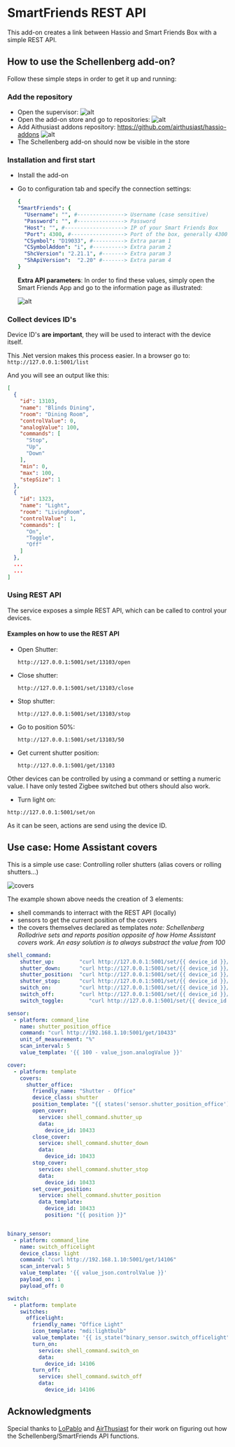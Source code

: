 # SmartFriends REST API
This add-on creates a link between Hassio and Smart Friends Box with a simple REST API.

## How to use the Schellenberg add-on?

Follow these simple steps in order to get it up and running:
### Add the repository
- Open the supervisor:
  ![alt](images/doc02.png)
- Open the add-on store and go to repositories:
  ![alt](images/doc03.png)
- Add Aithusiast addons repository: https://github.com/airthusiast/hassio-addons
  ![alt](images/doc04.png)
- The Schellenberg add-on should now be visible in the store

### Installation and first start
- Install the add-on
- Go to configuration tab and specify the connection settings:
  ```yaml
  {
  "SmartFriends": {
    "Username": "", #---------------> Username (case sensitive)
    "Password": "", #---------------> Password
    "Host": "", #-------------------> IP of your Smart Friends Box
    "Port": 4300, #-----------------> Port of the box, generally 4300/tcp
    "CSymbol": "D19033", #----------> Extra param 1
    "CSymbolAddon": "i", #----------> Extra param 2
    "ShcVersion": "2.21.1", #-------> Extra param 3
    "ShApiVersion":  "2.20" #-------> Extra param 4
  }
  ```
  **Extra API parameters**:
  In order to find these values, simply open the Smart Friends App and go to the information page as illustrated:

  ![alt](images/doc00.jpg)

### Collect devices ID's
Device ID's **are important**, they will be used to interact with the device itself.

This .Net version makes this process easier. In a browser go to:
```http://127.0.0.1:5001/list```

And you will see an output like this:

```json
[
  {
    "id": 13103,
    "name": "Blinds Dining",
    "room": "Dining Room",
    "controlValue": 0,
    "analogValue": 100,
    "commands": [
      "Stop",
      "Up",
      "Down"
    ],
    "min": 0,
    "max": 100,
    "stepSize": 1
  },
  {
    "id": 1323,
    "name": "Light",
    "room": "LivingRoom",
    "controlValue": 1,
    "commands": [
      "On",
      "Toggle",
      "Off"
    ]
  },
  ...
  ...
]
```

### Using REST API

The service exposes a simple REST API, which can be called to control your devices.

#### Examples on how to use the REST API
- Open Shutter:

  ```http://127.0.0.1:5001/set/13103/open```
- Close shutter:

  ```http://127.0.0.1:5001/set/13103/close```
- Stop shutter:

  ```http://127.0.0.1:5001/set/13103/stop```
- Go to position 50%:

  ```http://127.0.0.1:5001/set/13103/50```
- Get current shutter position:

  ```http://127.0.0.1:5001/get/13103```

Other devices can be controlled by using a command or setting a numeric value. I have only tested Zigbee switched but others should also work.

- Turn light on:

```http://127.0.0.1:5001/set/on```

As it can be seen, actions are send using the device ID.

## Use case: Home Assistant covers

This is a simple use case: Controlling roller shutters (alias covers or rolling shutters...)

![covers](images/doc01.png)

The example shown above needs the creation of 3 elements:
- shell commands to interract with the REST API (locally)
- sensors to get the current position of the covers
- the covers themselves declared as templates
*note: Schellenberg Rollodrive sets and reports position opposite of how Home Assistant covers work. An easy solution is to always substract the value from 100*

```yaml
shell_command:
    shutter_up:        "curl http://127.0.0.1:5001/set/{{ device_id }}/up"
    shutter_down:      "curl http://127.0.0.1:5001/set/{{ device_id }}/down"
    shutter_position:  "curl http://127.0.0.1:5001/set/{{ device_id }}/{{ 100 - position }}"
    shutter_stop:      "curl http://127.0.0.1:5001/set/{{ device_id }}/stop"
    switch_on:         "curl http://127.0.0.1:5001/set/{{ device_id }}/on"
    switch_off:        "curl http://127.0.0.1:5001/set/{{ device_id }}/off"
    switch_toggle:        "curl http://127.0.0.1:5001/set/{{ device_id }}/toggle"

sensor:
  - platform: command_line
    name: shutter_position_office
    command: "curl http://192.168.1.10:5001/get/10433"
    unit_of_measurement: "%"
    scan_interval: 5
    value_template: '{{ 100 - value_json.analogValue }}'

cover:
  - platform: template
    covers:
      shutter_office:
        friendly_name: "Shutter - Office"
        device_class: shutter
        position_template: "{{ states('sensor.shutter_position_office') }}"
        open_cover:
          service: shell_command.shutter_up
          data:
            device_id: 10433
        close_cover:
          service: shell_command.shutter_down
          data:
            device_id: 10433
        stop_cover:
          service: shell_command.shutter_stop
          data:
            device_id: 10433
        set_cover_position:
          service: shell_command.shutter_position
          data_template:
            device_id: 10433
            position: "{{ position }}"


binary_sensor:
  - platform: command_line
    name: switch_officelight
    device_class: light
    command: "curl http://192.168.1.10:5001/get/14106"
    scan_interval: 5
    value_template: '{{ value_json.controlValue }}'
    payload_on: 1
    payload_off: 0

switch:
  - platform: template
    switches:
      officelight:
        friendly_name: "Office Light"
        icon_template: "mdi:lightbulb"
        value_template: '{{ is_state("binary_sensor.switch_officelight", "on") }}'
        turn_on:
          service: shell_command.switch_on
          data:
            device_id: 14106
        turn_off:
          service: shell_command.switch_off
          data:
            device_id: 14106
```


## Acknowledgments
Special thanks to [LoPablo](https://github.com/LoPablo) and [AirThusiast](https://github.com/airthusiast) for their work on figuring out how the Schellenberg/SmartFriends API functions.